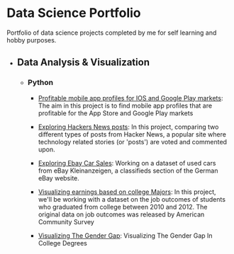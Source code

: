 # Data Science Portfolio
Portfolio of data science projects completed by me for self learning and hobby purposes.

- ## Data Analysis & Visualization
  - ### Python
    - [Profitable mobile app profiles for IOS and Google Play markets](https://github.com/syedshussaini/data-science-portfolio/blob/master/Python_DA_and_viz/IOS-GooglePlay-Profitable-Apps.ipynb): The aim in this project is to find mobile app profiles that are profitable for the App Store and Google Play markets

    - [Exploring Hackers News posts](Python_DA_and_viz/Hacker_noon_news_Project.ipynb): In this project, comparing two different types of posts from Hacker News, a popular site where technology related stories (or 'posts') are voted and commented upon.

    - [Exploring Ebay Car Sales](Python_DA_and_viz/exploring_ebay_car_sales.ipynb): Working on a dataset of used cars from eBay Kleinanzeigen, a classifieds section of the German eBay website.

    - [Visualizing earnings based on college Majors](Python_DA_and_viz/Visualizing_college_grands_earnings.ipynb): In this project, we'll be working with a dataset on the job outcomes of students who graduated from college between 2010 and 2012. The original data on job outcomes was released by American Community Survey

    - [Visualizing The Gender Gap](Python_DA_and_viz/Visualizing_The_Gender_Gap.ipynb): Visualizing The Gender Gap In College Degrees 
